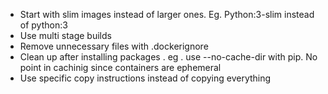 - Start with slim images instead of larger ones. Eg. Python:3-slim  instead of python:3 
- Use multi stage builds 
- Remove unnecessary files with .dockerignore
- Clean up after installing packages .  eg . use --no-cache-dir with pip.  No point in cachinig since containers are ephemeral 
- Use specific copy instructions instead of copying everything 